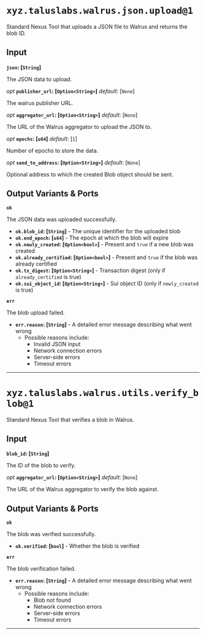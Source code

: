 # `xyz.taluslabs.walrus.json.upload@1`

Standard Nexus Tool that uploads a JSON file to Walrus and returns the blob ID.

## Input

**`json`: [`String`]**

The JSON data to upload.

_opt_ **`publisher_url`: [`Option<String>`]** _default_: [`None`]

The walrus publisher URL.

_opt_ **`aggregator_url`: [`Option<String>`]** _default_: [`None`]

The URL of the Walrus aggregator to upload the JSON to.

_opt_ **`epochs`: [`u64`]** _default_: [`1`]

Number of epochs to store the data.

_opt_ **`send_to_address`: [`Option<String>`]** _default_: [`None`]

Optional address to which the created Blob object should be sent.

## Output Variants & Ports

**`ok`**

The JSON data was uploaded successfully.

- **`ok.blob_id`: [`String`]** - The unique identifier for the uploaded blob
- **`ok.end_epoch`: [`u64`]** - The epoch at which the blob will expire
- **`ok.newly_created`: [`Option<bool>`]** - Present and `true` if a new blob was created
- **`ok.already_certified`: [`Option<bool>`]** - Present and `true` if the blob was already certified
- **`ok.tx_digest`: [`Option<String>`]** - Transaction digest (only if `already_certified` is true)
- **`ok.sui_object_id`: [`Option<String>`]** - Sui object ID (only if `newly_created` is true)

**`err`**

The blob upload failed.

- **`err.reason`: [`String`]** - A detailed error message describing what went wrong
  - Possible reasons include:
    - Invalid JSON input
    - Network connection errors
    - Server-side errors
    - Timeout errors

---

# `xyz.taluslabs.walrus.utils.verify_blob@1`

Standard Nexus Tool that verifies a blob in Walrus.

## Input

**`blob_id`: [`String`]**

The ID of the blob to verify.

_opt_ **`aggregator_url`: [`Option<String>`]** _default_: [`None`]

The URL of the Walrus aggregator to verify the blob against.

## Output Variants & Ports

**`ok`**

The blob was verified successfully.

- **`ok.verified`: [`bool`]** - Whether the blob is verified

**`err`**

The blob verification failed.

- **`err.reason`: [`String`]** - A detailed error message describing what went wrong
  - Possible reasons include:
    - Blob not found
    - Network connection errors
    - Server-side errors
    - Timeout errors

---
